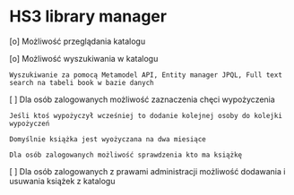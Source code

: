 # HS3 library manager

[o] Możliwość przeglądania katalogu

[o] Możliwość wyszukiwania w katalogu
     
    Wyszukiwanie za pomocą Metamodel API, Entity manager JPQL, Full text search na tabeli book w bazie danych

[ ] Dla osób zalogowanych możliwość zaznaczenia chęci wypożyczenia

    Jeśli ktoś wypożyczył wcześniej to dodanie kolejnej osoby do kolejki wypożyczeń
    
    Domyślnie książka jest wyożyczana na dwa miesiące

    Dla osób zalogowanych możliwość sprawdzenia kto ma książkę

[ ] Dla osób zalogowanych z prawami administracji możliwość dodawania i usuwania książek z katalogu

